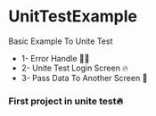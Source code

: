 # UnitTestExample
 Basic Example To Unite Test
- 1- Error Handle 🤙🏻
- 2- Unite Test Login Screen 🔥
- 3- Pass Data To Another Screen 📲

 ### First project in unite test🔥
